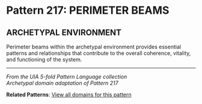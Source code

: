 # Pattern 217: PERIMETER BEAMS

## ARCHETYPAL ENVIRONMENT

Perimeter beams within the archetypal environment provides essential patterns and relationships that contribute to the overall coherence, vitality, and functioning of the system.

---

*From the UIA 5-fold Pattern Language collection*  
*Archetypal domain adaptation of Pattern 217*

**Related Patterns**: [View all domains for this pattern](../../UIA/md/T217%20PERIMETER%20BEAMS.md)
